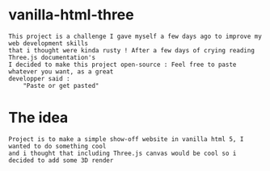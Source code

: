 # vanilla-html-three
	This project is a challenge I gave myself a few days ago to improve my web development skills
	that i thought were kinda rusty ! After a few days of crying reading Three.js documentation's
	I decided to make this project open-source : Feel free to paste whatever you want, as a great
	developper said : 
 		"Paste or get pasted"

# The idea
	Project is to make a simple show-off website in vanilla html 5, I wanted to do something cool
	and i thought that including Three.js canvas would be cool so i decided to add some 3D render

